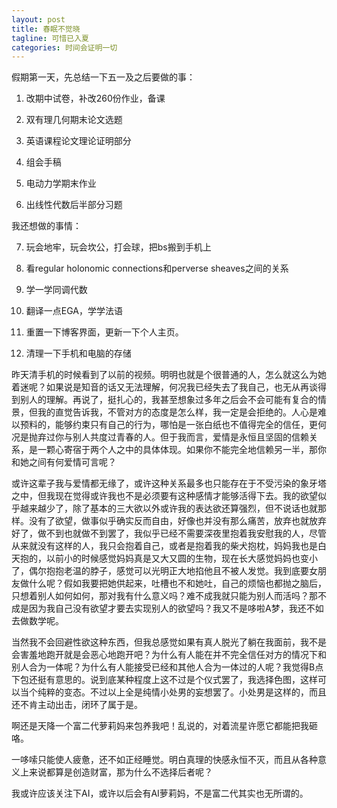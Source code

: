 ```yaml
---
layout: post
title: 春眠不觉晓
tagline: 可惜已入夏
categories: 时间会证明一切
---
```


假期第一天，先总结一下五一及之后要做的事：

1. 改期中试卷，补改260份作业，备课

2. 双有理几何期末论文选题

3. 英语课程论文理论证明部分

4. 组会手稿

5. 电动力学期末作业

6. 出线性代数后半部分习题

我还想做的事情：

7. 玩会地牢，玩会坎公，打会球，把bs搬到手机上

8. 看regular holonomic connections和perverse sheaves之间的关系

9. 学一学同调代数

10. 翻译一点EGA，学学法语

11. 重置一下博客界面，更新一下个人主页。

12. 清理一下手机和电脑的存储

昨天清手机的时候看到了以前的视频。明明也就是个很普通的人，怎么就这么为她着迷呢？如果说是知音的话又无法理解，何况我已经失去了我自己，也无从再谈得到别人的理解。再说了，挺扎心的，我甚至想象过多年之后会不会可能有复合的情景，但我的直觉告诉我，不管对方的态度是怎么样，我一定是会拒绝的。人心是难以预料的，能够约束只有自己的行为，哪怕是一张白纸也不值得完全的信任，更何况是抛弃过你与别人共度过青春的人。但于我而言，爱情是永恒且坚固的信赖关系，是一颗心寄宿于两个人之中的具体体现。如果你不能完全地信赖另一半，那你和她之间有何爱情可言呢？

或许这辈子我与爱情都无缘了，或许这种关系最多也只能存在于不受污染的象牙塔之中，但我现在觉得或许我也不是必须要有这种感情才能够活得下去。我的欲望似乎越来越少了，除了基本的三大欲以外或许我的表达欲还算强烈，但不说话也就那样。没有了欲望，做事似乎确实反而自由，好像也并没有那么痛苦，放弃也就放弃好了，做不到也就做不到罢了，我似乎已经不需要深夜里抱着我安慰我的人，尽管从来就没有这样的人，我只会抱着自己，或者是抱着我的柴犬抱枕，妈妈我也是白天抱的，以前小的时候感觉妈妈真是又大又圆的生物，现在长大感觉妈妈也变小了，偶尔抱抱老温的脖子，感觉可以光明正大地掐他且不被人发觉。我到底要女朋友做什么呢？假如我要把她供起来，吐槽也不和她吐，自己的烦恼也都抛之脑后，只想着别人如何如何，那对我有什么意义吗？难不成我就只能为别人而活吗？那不成是因为我自己没有欲望才要去实现别人的欲望吗？我又不是哆啦A梦，我还不如去做数学呢。

当然我不会回避性欲这种东西，但我总感觉如果有真人脱光了躺在我面前，我不是会害羞地跑开就是会恶心地跑开吧？为什么有人能在并不完全信任对方的情况下和别人合为一体呢？为什么有人能接受已经和其他人合为一体过的人呢？我觉得B点下包还挺有意思的。说到底某种程度上这不过是个仪式罢了，我选择色图，这样可以当个纯粹的变态。不过以上全是纯情小处男的妄想罢了。小处男是这样的，而且还不肯主动出击，闭环了属于是。

啊还是天降一个富二代萝莉妈来包养我吧！乱说的，对着流星许愿它都能把我砸咯。

一哆嗦只能使人疲惫，还不如正经睡觉。明白真理的快感永恒不灭，而且从各种意义上来说都算是创造财富，那为什么不选择后者呢？

我或许应该关注下AI，或许以后会有AI萝莉妈，不是富二代其实也无所谓的。